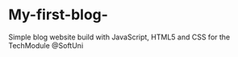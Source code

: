 # My-first-blog-
Simple blog website build with JavaScript, HTML5 and CSS for the TechModule @SoftUni
